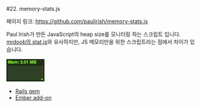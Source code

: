 #22. memory-stats.js

페이지 링크: https://github.com/paulirish/memory-stats.js

Paul Irish가 만든 JavaScript의 heap size를 모니터링 하는 스크립트 입니다. [mrdoob의 stat.js]()와 유사하지만, JS 메모리만을 위한 스크립트라는 점에서 차이가 있습니다.

![이미지](../img/003$22.gif)

* [Rails gem](https://github.com/jurre/memory-stats-js-rails)
* [Ember add-on](https://github.com/stefanpenner/ember-browsery-stats)
